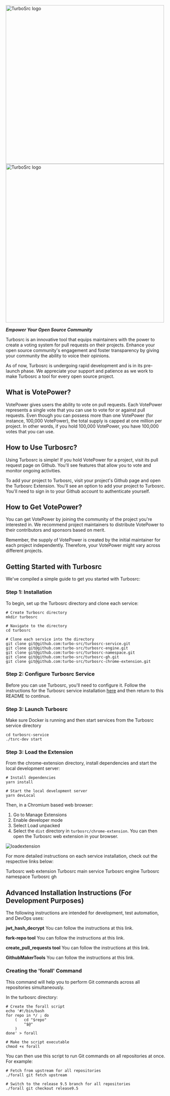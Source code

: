 <p align="leftr">
  <a href="https://turbosrc.org#gh-light-mode-only">
    <img src="images/turbosrc-light-big.png" width="500px" alt="TurboSrc logo"/>
  </a>
  <a href="https://turbosrc.org#gh-dark-mode-only">
    <img src="images/turbosrc-dark-big.png" width="500px" alt="TurboSrc logo"/>
  </a>
</p>

***Empower Your Open Source Community***

Turbosrc is an innovative tool that equips maintainers with the power to create a voting system for pull requests on their projects. Enhance your open source community's engagement and foster transparency by giving your community the ability to voice their opinions.

As of now, Turbosrc is undergoing rapid development and is in its pre-launch phase. We appreciate your support and patience as we work to make Turbosrc a tool for every open source project.

## What is VotePower?
VotePower gives users the ability to vote on pull requests. Each VotePower represents a single vote that you can use to vote for or against pull requests. Even though you can possess more than one VotePower (for instance, 100,000 VotePower), the total supply is capped at one million per project. In other words, if you hold 100,000 VotePower, you have 100,000 votes that you can use.

## How to Use Turbosrc?
Using Turbosrc is simple! If you hold VotePower for a project, visit its pull request page on Github. You'll see features that allow you to vote and monitor ongoing activities.

To add your project to Turbosrc, visit your project's Github page and open the Turbosrc Extension. You'll see an option to add your project to Turbosrc. You'll need to sign in to your Github account to authenticate yourself.

## How to Get VotePower?
You can get VotePower by joining the community of the project you're interested in. We recommend project maintainers to distribute VotePower to their contributors and sponsors based on merit.

Remember, the supply of VotePower is created by the initial maintainer for each project independently. Therefore, your VotePower might vary across different projects.

## Getting Started with Turbosrc
We've compiled a simple guide to get you started with Turbosrc:

### Step 1: Installation
To begin, set up the Turbosrc directory and clone each service:

```
# Create Turbosrc directory
mkdir turbosrc

# Navigate to the directory
cd turbosrc

# Clone each service into the directory
git clone git@github.com:turbo-src/turbosrc-service.git
git clone git@github.com:turbo-src/turbosrc-engine.git
git clone git@github.com:turbo-src/turbosrc-namespace.git
git clone git@github.com:turbo-src/turbosrc-gh.git
git clone git@github.com:turbo-src/turbosrc-chrome-extension.git
```

### Step 2: Configure Turbosrc Service
Before you can use Turbosrc, you'll need to configure it. Follow the instructions for the Turbosrc service installation <a href="https://github.com/turbo-src/turbosrc-service#custom-variables" target="_blank">here</a> and then return to this README to continue.

### Step 3: Launch Turbosrc
Make sure Docker is running and then start services from the Turbosrc service directory
```
cd turbosrc-service
./tsrc-dev start
```

### Step 3: Load the Extension
From the chrome-extension directory, install dependencies and start the local development server:
```
# Install dependencies
yarn install

# Start the local development server
yarn devLocal
```

Then, in a Chromium based web browser:

1. Go to Manage Extensions
2. Enable developer mode
3. Select Load unpacked
4. Select the `dist` directory in `turbosrc/chrome-extension`. You can then open the Turbosrc web extension in your browser.

![loadextension](https://github.com/turbo-src/turbo-src/assets/75996017/ca652882-92ee-4dbd-9c55-781e8c63613a)

For more detailed instructions on each service installation, check out the respective links below:

Turbosrc web extension
Turbosrc main service
Turbosrc engine
Turbosrc namespace
Turbosrc gh

## Advanced Installation Instructions (For Development Purposes)
The following instructions are intended for development, test automation, and DevOps uses:

**jwt_hash_decrypt**
You can follow the instructions at this link.

**fork-repo tool**
You can follow the instructions at this link.

**create_pull_requests tool**
You can follow the instructions at this link.

**GithubMakerTools**
You can follow the instructions at this link.

### Creating the 'forall' Command

This command will help you to perform Git commands across all repositories simultaneously.

In the turbosrc directory:

```
# Create the forall script
echo '#!/bin/bash
for repo in */ ; do
    (   cd "$repo"
        "$@"
    )
done' > forall

# Make the script executable
chmod +x forall
```

You can then use this script to run Git commands on all repositories at once. For example:
```
# Fetch from upstream for all repositories
./forall git fetch upstream

# Switch to the release 9.5 branch for all repositories
./forall git checkout release9.5
```
